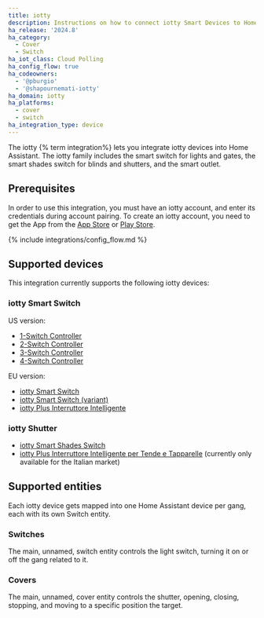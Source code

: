```yaml
---
title: iotty
description: Instructions on how to connect iotty Smart Devices to Home Assistant.
ha_release: '2024.8'
ha_category:
  - Cover
  - Switch
ha_iot_class: Cloud Polling
ha_config_flow: true
ha_codeowners:
  - '@pburgio'
  - '@shapournemati-iotty'
ha_domain: iotty
ha_platforms:
  - cover
  - switch
ha_integration_type: device
---
```


The iotty {% term integration%} lets you integrate iotty devices into Home Assistant. The iotty family includes the smart switch for lights and gates, the smart shades switch for blinds and shutters, and the smart outlet.

## Prerequisites

In order to use this integration, you must have an iotty account, and enter its credentials during account pairing.
To create an iotty account, you need to get the App from the [App Store](https://apps.apple.com/it/app/iotty-smart-home/id1230937401) or [Play Store](https://play.google.com/store/apps/details?id=com.dynamicait.iotty&hl=en).

{% include integrations/config_flow.md %}

## Supported devices

This integration currently supports the following iotty devices:

### iotty Smart Switch

US version:

- [1-Switch Controller](https://iottysmarthome.com/products/1-switch-controller?variant=43630747058389)
- [2-Switch Controller](https://iottysmarthome.com/products/2-switch-controller?variant=43630751219925)
- [3-Switch Controller](https://iottysmarthome.com/products/3-switch-controller?variant=43630760493269)
- [4-Switch Controller](https://iottysmarthome.com/products/4-switch-controller?variant=43630774386901)

EU version:

- [iotty Smart Switch](https://iotty.uk/collections/frontpage/products/iotty-smart-switch)
- [iotty Smart Switch (variant)](https://iotty.uk/collections/frontpage/products/iotty-smart-switch?variant=40820222460082)
- [iotty Plus Interruttore Intelligente](https://iotty.it/collections/frontpage/products/iotty-plus-interruttore-intelligente-per-luci-e-cancelli)

### iotty Shutter

- [iotty Smart Shades Switch](https://iotty.uk/collections/frontpage/products/e2s-plus-smart-shades-switch-for-shutters-and-blinds)
- [iotty Plus Interruttore Intelligente per Tende e Tapparelle](https://iotty.it/collections/prodotti-singoli/products/i3s-plus-interruttore-intelligente-per-tende-e-tapparelle) (currently only available for the Italian market)

## Supported entities

Each iotty device gets mapped into one Home Assistant device per gang, each with its own Switch entity.

### Switches

The main, unnamed, switch entity controls the light switch, turning it on or off the gang related to it.

### Covers

The main, unnamed, cover entity controls the shutter, opening, closing, stopping, and moving to a specific position the target.
